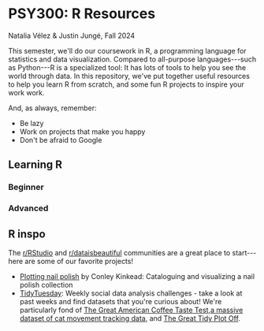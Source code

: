 # PSY300: R Resources
Natalia Vélez & Justin Jungé, Fall 2024

This semester, we'll do our coursework in R, a programming language for statistics and data visualization. Compared to all-purpose languages---such as Python---R is a specialized tool: It has lots of tools to help you see the world through data. In this repository, we've put together useful resources to help you learn R from scratch, and some fun R projects to inspire your work work. 

And, as always, remember: 
* Be lazy
* Work on projects that make you happy
* Don't be afraid to Google

## Learning R

### Beginner

### Advanced

## R inspo
The [r/RStudio](https://reddit.com/r/rstudio) and [r/dataisbeautiful](https://www.reddit.com/r/dataisbeautiful/) communities are a great place to start---here are some of our favorite projects!

* [Plotting nail polish](https://conleykinkead.github.io/nail-polish/visualization_final_report.html) by Conley Kinkead: Cataloguing and visualizing a nail polish collection
* [TidyTuesday](https://github.com/rfordatascience/tidytuesday): Weekly social data analysis challenges - take a look at past weeks and find datasets that you're curious about! We're particularly fond of [The Great American Coffee Taste Test](https://github.com/rfordatascience/tidytuesday/blob/master/data/2024/2024-05-14/readme.md),[a massive dataset of cat movement tracking data](https://github.com/rfordatascience/tidytuesday/blob/master/data/2023/2023-01-31/readme.md), and [The Great Tidy Plot Off](https://github.com/rfordatascience/tidytuesday/tree/master/data/2022/2022-10-25).
